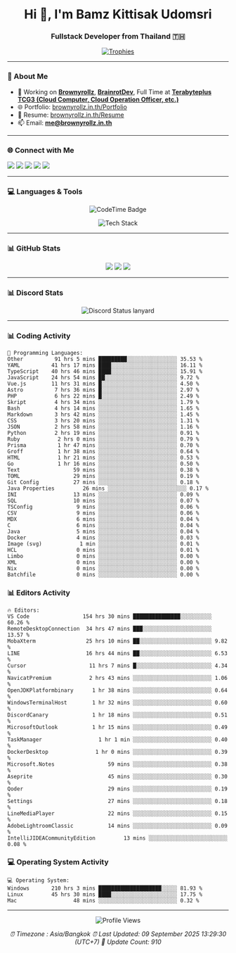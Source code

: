 <h1 align="center">Hi 👋, I'm Bamz Kittisak Udomsri</h1>
<h3 align="center">Fullstack Developer from Thailand 🇹🇭</h3>

<p align="center">
  <a href="https://github.com/ryo-ma/github-profile-trophy">
    <img src="https://github-profile-trophy.vercel.app/?username=brownyroll" alt="Trophies" />
  </a>
</p>

---

### 🔧 About Me

- 🔭 Working on [**Brownyrollz**](https://github.com/Brownyrollz), [**BrainrotDev**](https://github.com/brainrotdev), Full Time at [**Terabyteplus TCG3 (Cloud Computer, Cloud Operation Officer, etc.)**](https://tcloud.in.th)
- 🌐 Portfolio: [brownyrollz.in.th/Portfolio](https://Brownyrollz.in.th/Portfolio)
- 📄 Resume: [brownyrollz.in.th/Resume](https://Brownyrollz.in.th/Resume)
- 📫 Email: **me@brownyrollz.in.th**
---

### 🌐 Connect with Me

<p align="left">
  <a href="https://codepen.io/brownyroll" target="_blank"><img src="https://img.shields.io/badge/CodePen-000?style=for-the-badge&logo=codepen&logoColor=white" /></a>
  <a href="https://fb.com/brownyroll.bbamz" target="_blank"><img src="https://img.shields.io/badge/Facebook-1877F2?style=for-the-badge&logo=facebook&logoColor=white" /></a>
  <a href="https://instagram.com/brownyroll.darkalich" target="_blank"><img src="https://img.shields.io/badge/Instagram-E4405F?style=for-the-badge&logo=instagram&logoColor=white" /></a>
  <a href="https://www.youtube.com/c/brownyrollz" target="_blank"><img src="https://img.shields.io/badge/YouTube-FF0000?style=for-the-badge&logo=youtube&logoColor=white" /></a>
  <a href="https://discord.gg/yyJRFxTXGU" target="_blank"><img src="https://img.shields.io/badge/Discord-5865F2?style=for-the-badge&logo=discord&logoColor=white" /></a>
</p>

---

### 💻 Languages & Tools

<p align="center">
  <img href="https://codetime.dev" alt="CodeTime Badge" src="https://shields.jannchie.com/endpoint?style=flat&color=222&url=https%3A%2F%2Fapi.codetime.dev%2Fv3%2Fusers%2Fshield%3Fuid%3D34055">
  <br/>
  <!--START_SECTION:tech-->
<p align="center">
  <img src="https://skillicons.dev/icons?i=html,css,js,ts,react,nextjs,nodejs,vue,php,laravel,dotnet,django,tailwind,bootstrap,express,arduino,mysql,sqlite,mongodb,nginx,docker,git,linux,figma,postman,astro,bash,bun,cloudflare,discord,discordjs" alt="Tech Stack" />
</p>
<!--END_SECTION:tech-->
</p>

---

### 📊 GitHub Stats

<p align="center">
  <img src="https://github-readme-stats.vercel.app/api?username=brownyroll&show_icons=true" />
  <img src="https://github-readme-stats.vercel.app/api/top-langs/?username=brownyroll&layout=compact" />
  <img src="https://github-readme-streak-stats.herokuapp.com/?user=brownyroll" />
</p>

---

### 📊 Discord Stats

<p align="center">
     <img alt='Discord Status lanyard' src='https://lanyard.cnrad.dev/api/280676963885121536' />
</p>

---

<p align="center">


### 📊 Coding Activity

<!--START_SECTION:waka-->
```text
💬 Programming Languages:
Other          91 hrs 5 mins █████████░░░░░░░░░░░░░░░░ 35.53 %
YAML          41 hrs 17 mins ████░░░░░░░░░░░░░░░░░░░░░ 16.11 %
TypeScript    40 hrs 46 mins ████░░░░░░░░░░░░░░░░░░░░░ 15.91 %
JavaScript    24 hrs 54 mins ██░░░░░░░░░░░░░░░░░░░░░░░ 9.72 %
Vue.js        11 hrs 31 mins █░░░░░░░░░░░░░░░░░░░░░░░░ 4.50 %
Astro          7 hrs 36 mins █░░░░░░░░░░░░░░░░░░░░░░░░ 2.97 %
PHP            6 hrs 22 mins █░░░░░░░░░░░░░░░░░░░░░░░░ 2.49 %
Skript         4 hrs 34 mins ░░░░░░░░░░░░░░░░░░░░░░░░░ 1.79 %
Bash           4 hrs 14 mins ░░░░░░░░░░░░░░░░░░░░░░░░░ 1.65 %
Markdown       3 hrs 42 mins ░░░░░░░░░░░░░░░░░░░░░░░░░ 1.45 %
CSS            3 hrs 20 mins ░░░░░░░░░░░░░░░░░░░░░░░░░ 1.31 %
JSON           2 hrs 58 mins ░░░░░░░░░░░░░░░░░░░░░░░░░ 1.16 %
Python         2 hrs 19 mins ░░░░░░░░░░░░░░░░░░░░░░░░░ 0.91 %
Ruby            2 hrs 0 mins ░░░░░░░░░░░░░░░░░░░░░░░░░ 0.79 %
Prisma          1 hr 47 mins ░░░░░░░░░░░░░░░░░░░░░░░░░ 0.70 %
Groff           1 hr 38 mins ░░░░░░░░░░░░░░░░░░░░░░░░░ 0.64 %
HTML            1 hr 21 mins ░░░░░░░░░░░░░░░░░░░░░░░░░ 0.53 %
Go              1 hr 16 mins ░░░░░░░░░░░░░░░░░░░░░░░░░ 0.50 %
Text                 59 mins ░░░░░░░░░░░░░░░░░░░░░░░░░ 0.38 %
TOML                 29 mins ░░░░░░░░░░░░░░░░░░░░░░░░░ 0.19 %
Git Config           27 mins ░░░░░░░░░░░░░░░░░░░░░░░░░ 0.18 %
Java Properties         26 mins ░░░░░░░░░░░░░░░░░░░░░░░░░ 0.17 %
INI                  13 mins ░░░░░░░░░░░░░░░░░░░░░░░░░ 0.09 %
SQL                  10 mins ░░░░░░░░░░░░░░░░░░░░░░░░░ 0.07 %
TSConfig              9 mins ░░░░░░░░░░░░░░░░░░░░░░░░░ 0.06 %
CSV                   9 mins ░░░░░░░░░░░░░░░░░░░░░░░░░ 0.06 %
MDX                   6 mins ░░░░░░░░░░░░░░░░░░░░░░░░░ 0.04 %
C                     6 mins ░░░░░░░░░░░░░░░░░░░░░░░░░ 0.04 %
Java                  5 mins ░░░░░░░░░░░░░░░░░░░░░░░░░ 0.04 %
Docker                4 mins ░░░░░░░░░░░░░░░░░░░░░░░░░ 0.03 %
Image (svg)            1 min ░░░░░░░░░░░░░░░░░░░░░░░░░ 0.01 %
HCL                   0 mins ░░░░░░░░░░░░░░░░░░░░░░░░░ 0.01 %
Limbo                 0 mins ░░░░░░░░░░░░░░░░░░░░░░░░░ 0.00 %
XML                   0 mins ░░░░░░░░░░░░░░░░░░░░░░░░░ 0.00 %
Nix                   0 mins ░░░░░░░░░░░░░░░░░░░░░░░░░ 0.00 %
Batchfile             0 mins ░░░░░░░░░░░░░░░░░░░░░░░░░ 0.00 %

```
<!--END_SECTION:waka-->

### 📊 Editors Activity

<!--START_SECTION:editors-->
```text
🔥 Editors:
VS Code                 154 hrs 30 mins ███████████████░░░░░░░░░░ 60.26 %
RemoteDesktopConnection  34 hrs 47 mins ███░░░░░░░░░░░░░░░░░░░░░░ 13.57 %
MobaXterm                25 hrs 10 mins ██░░░░░░░░░░░░░░░░░░░░░░░ 9.82 %
LINE                     16 hrs 44 mins ██░░░░░░░░░░░░░░░░░░░░░░░ 6.53 %
Cursor                    11 hrs 7 mins █░░░░░░░░░░░░░░░░░░░░░░░░ 4.34 %
NavicatPremium            2 hrs 43 mins ░░░░░░░░░░░░░░░░░░░░░░░░░ 1.06 %
OpenJDKPlatformbinary      1 hr 38 mins ░░░░░░░░░░░░░░░░░░░░░░░░░ 0.64 %
WindowsTerminalHost        1 hr 32 mins ░░░░░░░░░░░░░░░░░░░░░░░░░ 0.60 %
DiscordCanary              1 hr 18 mins ░░░░░░░░░░░░░░░░░░░░░░░░░ 0.51 %
MicrosoftOutlook           1 hr 15 mins ░░░░░░░░░░░░░░░░░░░░░░░░░ 0.49 %
TaskManager                  1 hr 1 min ░░░░░░░░░░░░░░░░░░░░░░░░░ 0.40 %
DockerDesktop               1 hr 0 mins ░░░░░░░░░░░░░░░░░░░░░░░░░ 0.39 %
Microsoft.Notes                 59 mins ░░░░░░░░░░░░░░░░░░░░░░░░░ 0.38 %
Aseprite                        45 mins ░░░░░░░░░░░░░░░░░░░░░░░░░ 0.30 %
Qoder                           29 mins ░░░░░░░░░░░░░░░░░░░░░░░░░ 0.19 %
Settings                        27 mins ░░░░░░░░░░░░░░░░░░░░░░░░░ 0.18 %
LineMediaPlayer                 22 mins ░░░░░░░░░░░░░░░░░░░░░░░░░ 0.15 %
AdobeLightroomClassic           14 mins ░░░░░░░░░░░░░░░░░░░░░░░░░ 0.09 %
IntelliJIDEACommunityEdition         13 mins ░░░░░░░░░░░░░░░░░░░░░░░░░ 0.08 %

```
<!--END_SECTION:editors-->

### 💻 Operating System Activity

<!--START_SECTION:os-->
```text
💻 Operating System:
Windows       210 hrs 3 mins ████████████████████░░░░░ 81.93 %
Linux         45 hrs 30 mins ████░░░░░░░░░░░░░░░░░░░░░ 17.75 %
Mac                  48 mins ░░░░░░░░░░░░░░░░░░░░░░░░░ 0.32 %
```
<!--END_SECTION:os-->
</p>

---

<p align="center">
  <img src="https://komarev.com/ghpvc/?username=brownyroll&label=Profile%20views&color=0e75b6&style=flat" alt="Profile Views" />
</p>

<!-- Metadata -->
<p align="center"> 
    <i>
        ⏰ Timezone : Asia/Bangkok
        ⏰ Last Updated: <!--LAST_UPDATED-->09 September 2025 13:29:30 (UTC+7)<!--END_LAST_UPDATED-->
        🔄️ Update Count: <!--UPDATE_COUNT-->910<!--END_UPDATE_COUNT-->
    </i>
</p>
